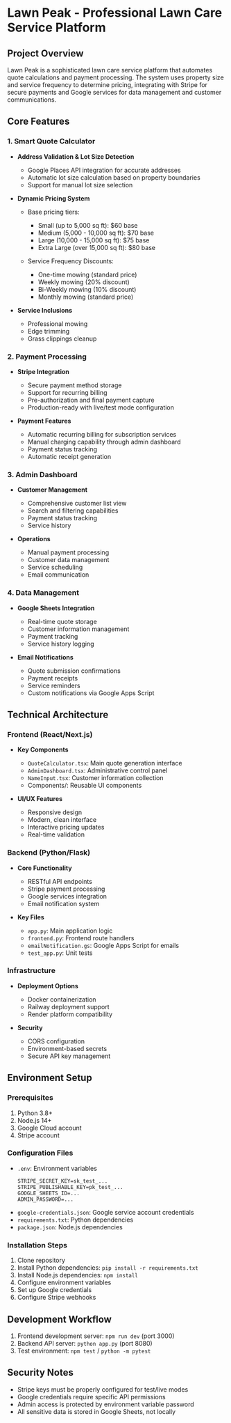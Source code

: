 # Lawn Peak - Professional Lawn Care Service Platform

## Project Overview
Lawn Peak is a sophisticated lawn care service platform that automates quote calculations and payment processing. The system uses property size and service frequency to determine pricing, integrating with Stripe for secure payments and Google services for data management and customer communications.

## Core Features

### 1. Smart Quote Calculator
- **Address Validation & Lot Size Detection**
  - Google Places API integration for accurate addresses
  - Automatic lot size calculation based on property boundaries
  - Support for manual lot size selection

- **Dynamic Pricing System**
  - Base pricing tiers:
    - Small (up to 5,000 sq ft): $60 base
    - Medium (5,000 - 10,000 sq ft): $70 base
    - Large (10,000 - 15,000 sq ft): $75 base
    - Extra Large (over 15,000 sq ft): $80 base
  
  - Service Frequency Discounts:
    - One-time mowing (standard price)
    - Weekly mowing (20% discount)
    - Bi-Weekly mowing (10% discount)
    - Monthly mowing (standard price)

- **Service Inclusions**
  - Professional mowing
  - Edge trimming
  - Grass clippings cleanup

### 2. Payment Processing
- **Stripe Integration**
  - Secure payment method storage
  - Support for recurring billing
  - Pre-authorization and final payment capture
  - Production-ready with live/test mode configuration

- **Payment Features**
  - Automatic recurring billing for subscription services
  - Manual charging capability through admin dashboard
  - Payment status tracking
  - Automatic receipt generation

### 3. Admin Dashboard
- **Customer Management**
  - Comprehensive customer list view
  - Search and filtering capabilities
  - Payment status tracking
  - Service history

- **Operations**
  - Manual payment processing
  - Customer data management
  - Service scheduling
  - Email communication

### 4. Data Management
- **Google Sheets Integration**
  - Real-time quote storage
  - Customer information management
  - Payment tracking
  - Service history logging

- **Email Notifications**
  - Quote submission confirmations
  - Payment receipts
  - Service reminders
  - Custom notifications via Google Apps Script

## Technical Architecture

### Frontend (React/Next.js)
- **Key Components**
  - `QuoteCalculator.tsx`: Main quote generation interface
  - `AdminDashboard.tsx`: Administrative control panel
  - `NameInput.tsx`: Customer information collection
  - Components/: Reusable UI components

- **UI/UX Features**
  - Responsive design
  - Modern, clean interface
  - Interactive pricing updates
  - Real-time validation

### Backend (Python/Flask)
- **Core Functionality**
  - RESTful API endpoints
  - Stripe payment processing
  - Google services integration
  - Email notification system

- **Key Files**
  - `app.py`: Main application logic
  - `frontend.py`: Frontend route handlers
  - `emailNotification.gs`: Google Apps Script for emails
  - `test_app.py`: Unit tests

### Infrastructure
- **Deployment Options**
  - Docker containerization
  - Railway deployment support
  - Render platform compatibility

- **Security**
  - CORS configuration
  - Environment-based secrets
  - Secure API key management

## Environment Setup

### Prerequisites
1. Python 3.8+
2. Node.js 14+
3. Google Cloud account
4. Stripe account

### Configuration Files
- `.env`: Environment variables
  ```
  STRIPE_SECRET_KEY=sk_test_...
  STRIPE_PUBLISHABLE_KEY=pk_test_...
  GOOGLE_SHEETS_ID=...
  ADMIN_PASSWORD=...
  ```
- `google-credentials.json`: Google service account credentials
- `requirements.txt`: Python dependencies
- `package.json`: Node.js dependencies

### Installation Steps
1. Clone repository
2. Install Python dependencies: `pip install -r requirements.txt`
3. Install Node.js dependencies: `npm install`
4. Configure environment variables
5. Set up Google credentials
6. Configure Stripe webhooks

## Development Workflow
1. Frontend development server: `npm run dev` (port 3000)
2. Backend API server: `python app.py` (port 8080)
3. Test environment: `npm test` / `python -m pytest`

## Security Notes
- Stripe keys must be properly configured for test/live modes
- Google credentials require specific API permissions
- Admin access is protected by environment variable password
- All sensitive data is stored in Google Sheets, not locally
